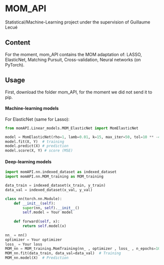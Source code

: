 # MOM_API
Statistical/Machine-Learning project under the supervision of Guillaume Lecué

## Content
For the moment, mom_API contains the MOM adaptation of: LASSO, ElasticNet, Matching Pursuit, Cross-validation, Neural networks (on PyTorch).

## Usage
First, download the folder mom_API, for the moment we did not send it to pip.

#### Machine-learning models
For ElasticNet (same for Lasso):
```python
from momAPI.Linear_models.MOM_ElasticNet import MomElasticNet

model = MomElasticNet(rho=1, lamb=0.01, k=15, max_iter=50, tol=10 ** -4)
model.fit(X, Y)  # training
model.predict(X) # prediction
model.score(X, Y) # score (MSE)
```
#### Deep-learning models

```python
import momAPI.nn.indexed_dataset as indexed_dataset
import momAPI.nn.MOM_training as MOM_training

data_train = indexed_dataset(x_train, y_train)
data_val = indexed_dataset(x_val, y_val)

class nn(torch.nn.Module):
    def __init__(self):
        super(nn, self).__init__()
        self.model = Your model
      
    def forward(self, x):
        return self.model(x)
    
nn_ = nn()
optimizer = Your optimizer
loss_ = Your loss
MOM_nn = MOM_training.MomTraining(nn_ , optimizer , loss_ , n_epochs=100 , batch_size=16, n_hist=100)
MOM_nn.fit(data_train, data_val=data_val)  # Training
MOM_nn.model(X)  # Prediction
```
